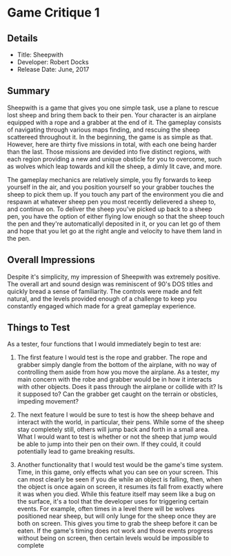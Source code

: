 # Game Critique 1 
## Details
* Title: Sheepwith
* Developer: Robert Docks 
* Release Date: June, 2017

## Summary
  Sheepwith is a game that gives you one simple task, use a plane to rescue lost sheep and bring them back to their pen. Your character is an airplane equipped with a rope and a grabber at the end of it. The gameplay consists of navigating through various maps finding, and rescuing the sheep scattereed throughout it. In the beginning, the game is as simple as that. However, here are thirty five missions in total, with each one being harder than the last. Those missions are devided into five distinct regions, with each region providing a new and unique obsticle for you to overcome, such as wolves which leap towards and kill the sheep, a dimly lit cave, and more. 

  The gameplay mechanics are relatively simple, you fly forwards to keep yourself in the air, and you position yourself so your grabber touches the sheep to pick them up. If you touch any part of the environment you die and respawn at whatever sheep pen you most recently delievered a sheep to, and continue on. To deliver the sheep you've picked up back to a sheep pen, you have the option of either flying low enough so that the sheep touch the pen and they're automaticallyl deposited in it, or you can let go of them and hope that you let go at the right angle and velocity to have them land in the pen. 
  
## Overall Impressions
Despite it's simplicity, my impression of Sheepwith was extremely positive. The overall art and sound design was reminiscent of 90's DOS titles and quickly bread a sense of familiarity. The controls were made and felt natural, and the levels provided enough of a challenge to keep you constantly engaged which made for a great gameplay experience. 

## Things to Test

As a tester, four functions that I would immediately begin to test are: 



1. The first feature I would test is the rope and grabber. The rope and grabber simply dangle from the bottom of the airplane, with no way of controlling them aside from how you move the airplane. As a tester, my main concern with the robe and grabber would be in how it interacts with other objects. Does it pass through the airplane or collide with it? Is it supposed to? Can the grabber get caught on the terrain or obsticles, impeding movement? 

2. The next feature I would be sure to test is how the sheep behave and interact with the world, in particular, their pens. While some of the sheep stay completely still, others will jump back and forth in a small area. What I would want to test is whether or not the sheep that jump would be able to jump into their pen on their own. If they could, it could potentially lead to game breaking results. 

3. Another functionality that I would test would be the game's time system. Time, in this game, only effects what you can see on your screen. This can most clearly be seen if you die while an object is falling, then, when the object is once again on screen, it resumes its fall from exactly where it was when you died. While this feature itself may seem like a bug on the surface, it's a tool that the developer uses for triggering certain events. For example, often times in a level there will be wolves positioned near sheep, but will only lunge for the sheep once they are both on screen. This gives you time to grab the sheep before it can be eaten. If the game's timing does not work and those events progress without being on screen, then certain levels would be impossible to complete

